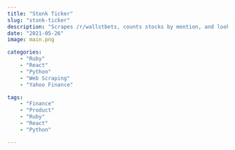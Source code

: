 ```yaml
---
title: "Stonk Ticker"
slug: "stonk-ticker"
description: "Scrapes /r/wallstbets, counts stocks by mention, and looks up data using the unofficial Yahoo Finance API."
date: "2021-05-26"
image: main.png

categories:
    - "Ruby"
    - "React"
    - "Python"
    - "Web Scraping"
    - "Yahoo Finance"

tags:
    - "Finance"
    - "Product"
    - "Ruby"
    - "React"
    - "Python"

---
```

